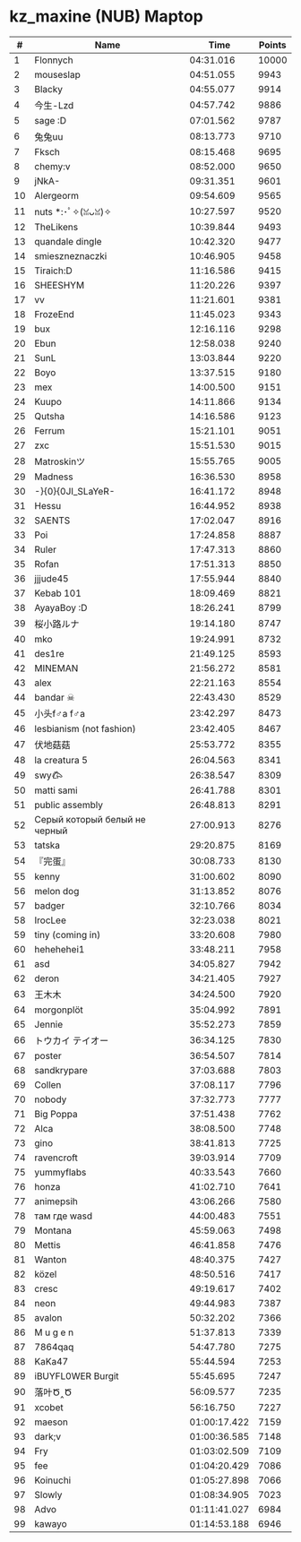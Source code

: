 # kz_maxine (NUB) Maptop

|  # | Name | Time | Points |
|-------------- | -------------- | -------------- | -------------- | 
| 1 | Flonnych | 04:31.016 | 10000 | 
| 2 | mouseslap | 04:51.055 | 9943 | 
| 3 | Blacky | 04:55.077 | 9914 | 
| 4 | 今生-Lzd | 04:57.742 | 9886 | 
| 5 | sage :D | 07:01.562 | 9787 | 
| 6 | 兔兔uu | 08:13.773 | 9710 | 
| 7 | Fksch | 08:15.468 | 9695 | 
| 8 | chemy:v | 08:52.000 | 9650 | 
| 9 | jNkA- | 09:31.351 | 9601 | 
| 10 | Alergeorm | 09:54.609 | 9565 | 
| 11 | nuts *:･ﾟ✧(ꈍᴗꈍ)✧ | 10:27.597 | 9520 | 
| 12 | TheLikens | 10:39.844 | 9493 | 
| 13 | quandale dingle | 10:42.320 | 9477 | 
| 14 | smieszneznaczki | 10:46.905 | 9458 | 
| 15 | Tiraich:D | 11:16.586 | 9415 | 
| 16 | SHEESHYM | 11:20.226 | 9397 | 
| 17 | vv | 11:21.601 | 9381 | 
| 18 | FrozeEnd | 11:45.023 | 9343 | 
| 19 | bux | 12:16.116 | 9298 | 
| 20 | Ebun | 12:58.038 | 9240 | 
| 21 | SunL | 13:03.844 | 9220 | 
| 22 | Boyo | 13:37.515 | 9180 | 
| 23 | mex | 14:00.500 | 9151 | 
| 24 | Kuupo | 14:11.866 | 9134 | 
| 25 | Qutsha | 14:16.586 | 9123 | 
| 26 | Ferrum | 15:21.101 | 9051 | 
| 27 | zxc | 15:51.530 | 9015 | 
| 28 | Matroskinツ | 15:55.765 | 9005 | 
| 29 | Madness | 16:36.530 | 8958 | 
| 30 | -}{0}{0JI_SLaYeR- | 16:41.172 | 8948 | 
| 31 | Hessu | 16:44.952 | 8938 | 
| 32 | SAENTS | 17:02.047 | 8916 | 
| 33 | Poi | 17:24.858 | 8887 | 
| 34 | Ruler | 17:47.313 | 8860 | 
| 35 | Rofan | 17:51.313 | 8850 | 
| 36 | jjjude45 | 17:55.944 | 8840 | 
| 37 | Kebab 101 | 18:09.469 | 8821 | 
| 38 | AyayaBoy :D | 18:26.241 | 8799 | 
| 39 | 桜小路ルナ | 19:14.180 | 8747 | 
| 40 | mko | 19:24.991 | 8732 | 
| 41 | des1re | 21:49.125 | 8593 | 
| 42 | MINEMAN | 21:56.272 | 8581 | 
| 43 | alex | 22:21.163 | 8554 | 
| 44 | bandar ☠ | 22:43.430 | 8529 | 
| 45 | 小头f♂a f♂a | 23:42.297 | 8473 | 
| 46 | lesbianism (not fashion) | 23:42.405 | 8467 | 
| 47 | 伏地菇菇 | 25:53.772 | 8355 | 
| 48 | la creatura 5 | 26:04.563 | 8341 | 
| 49 | swy𐂃 | 26:38.547 | 8309 | 
| 50 | matti sami | 26:41.788 | 8301 | 
| 51 | public assembly | 26:48.813 | 8291 | 
| 52 | Серый который белый не черный | 27:00.913 | 8276 | 
| 53 | tatska | 29:20.875 | 8169 | 
| 54 | 『完蛋』 | 30:08.733 | 8130 | 
| 55 | kenny | 31:00.602 | 8090 | 
| 56 | melon dog | 31:13.852 | 8076 | 
| 57 | badger | 32:10.766 | 8034 | 
| 58 | IrocLee | 32:23.038 | 8021 | 
| 59 | tiny (coming in) | 33:20.608 | 7980 | 
| 60 | hehehehei1 | 33:48.211 | 7958 | 
| 61 | asd | 34:05.827 | 7942 | 
| 62 | deron | 34:21.405 | 7927 | 
| 63 | 王木木 | 34:24.500 | 7920 | 
| 64 | morgonplöt | 35:04.992 | 7891 | 
| 65 | Jennie | 35:52.273 | 7859 | 
| 66 | トウカイ テイオー | 36:34.125 | 7830 | 
| 67 | poster | 36:54.507 | 7814 | 
| 68 | sandkrypare | 37:03.688 | 7803 | 
| 69 | Collen | 37:08.117 | 7796 | 
| 70 | nobody | 37:32.773 | 7777 | 
| 71 | Big Poppa | 37:51.438 | 7762 | 
| 72 | Alca | 38:08.500 | 7748 | 
| 73 | gino | 38:41.813 | 7725 | 
| 74 | ravencroft | 39:03.914 | 7709 | 
| 75 | yummyflabs | 40:33.543 | 7660 | 
| 76 | honza | 41:02.710 | 7641 | 
| 77 | animepsih | 43:06.266 | 7580 | 
| 78 | там где wasd | 44:00.483 | 7551 | 
| 79 | Montana | 45:59.063 | 7498 | 
| 80 | Mettis | 46:41.858 | 7476 | 
| 81 | Wanton | 48:40.375 | 7427 | 
| 82 | közel | 48:50.516 | 7417 | 
| 83 | cresc | 49:19.617 | 7402 | 
| 84 | neon | 49:44.983 | 7387 | 
| 85 | avalon | 50:32.202 | 7366 | 
| 86 | M u g e n | 51:37.813 | 7339 | 
| 87 | 7864qaq | 54:47.780 | 7275 | 
| 88 | KaKa47 | 55:44.594 | 7253 | 
| 89 | iBUYFL0WER Burgit | 55:45.695 | 7247 | 
| 90 | 落叶Ծ‸Ծ | 56:09.577 | 7235 | 
| 91 | xcobet | 56:16.750 | 7227 | 
| 92 | maeson | 01:00:17.422 | 7159 | 
| 93 | dark;v | 01:00:36.585 | 7148 | 
| 94 | Fry | 01:03:02.509 | 7109 | 
| 95 | fee | 01:04:20.429 | 7086 | 
| 96 | Koinuchi | 01:05:27.898 | 7066 | 
| 97 | Slowly | 01:08:34.905 | 7023 | 
| 98 | Advo | 01:11:41.027 | 6984 | 
| 99 | kawayo | 01:14:53.188 | 6946 | 

